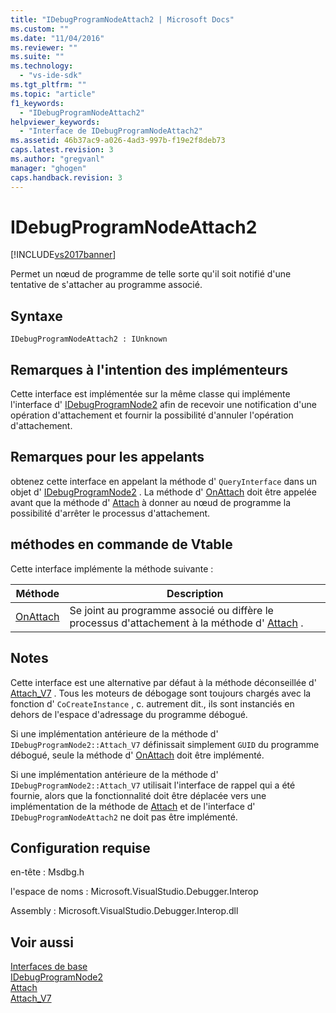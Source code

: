 ```yaml
---
title: "IDebugProgramNodeAttach2 | Microsoft Docs"
ms.custom: ""
ms.date: "11/04/2016"
ms.reviewer: ""
ms.suite: ""
ms.technology: 
  - "vs-ide-sdk"
ms.tgt_pltfrm: ""
ms.topic: "article"
f1_keywords: 
  - "IDebugProgramNodeAttach2"
helpviewer_keywords: 
  - "Interface de IDebugProgramNodeAttach2"
ms.assetid: 46b37ac9-a026-4ad3-997b-f19e2f8deb73
caps.latest.revision: 3
ms.author: "gregvanl"
manager: "ghogen"
caps.handback.revision: 3
---
```

# IDebugProgramNodeAttach2
[!INCLUDE[vs2017banner](../../../code-quality/includes/vs2017banner.md)]

Permet un nœud de programme de telle sorte qu'il soit notifié d'une tentative de s'attacher au programme associé.  
  
## Syntaxe  
  
```  
IDebugProgramNodeAttach2 : IUnknown  
```  
  
## Remarques à l'intention des implémenteurs  
 Cette interface est implémentée sur la même classe qui implémente l'interface d' [IDebugProgramNode2](../../../extensibility/debugger/reference/idebugprogramnode2.md) afin de recevoir une notification d'une opération d'attachement et fournir la possibilité d'annuler l'opération d'attachement.  
  
## Remarques pour les appelants  
 obtenez cette interface en appelant la méthode d' `QueryInterface` dans un objet d' [IDebugProgramNode2](../../../extensibility/debugger/reference/idebugprogramnode2.md) .  La méthode d' [OnAttach](../../../extensibility/debugger/reference/idebugprogramnodeattach2-onattach.md) doit être appelée avant que la méthode d' [Attach](../../../extensibility/debugger/reference/idebugengine2-attach.md) à donner au nœud de programme la possibilité d'arrêter le processus d'attachement.  
  
## méthodes en commande de Vtable  
 Cette interface implémente la méthode suivante :  
  
|Méthode|Description|  
|-------------|-----------------|  
|[OnAttach](../../../extensibility/debugger/reference/idebugprogramnodeattach2-onattach.md)|Se joint au programme associé ou diffère le processus d'attachement à la méthode d' [Attach](../../../extensibility/debugger/reference/idebugengine2-attach.md) .|  
  
## Notes  
 Cette interface est une alternative par défaut à la méthode déconseillée d' [Attach\_V7](../../../extensibility/debugger/reference/idebugprogramnode2-attach-v7.md) .  Tous les moteurs de débogage sont toujours chargés avec la fonction d' `CoCreateInstance` , c. autrement dit., ils sont instanciés en dehors de l'espace d'adressage du programme débogué.  
  
 Si une implémentation antérieure de la méthode d' `IDebugProgramNode2::Attach_V7` définissait simplement `GUID` du programme débogué, seule la méthode d' [OnAttach](../../../extensibility/debugger/reference/idebugprogramnodeattach2-onattach.md) doit être implémenté.  
  
 Si une implémentation antérieure de la méthode d' `IDebugProgramNode2::Attach_V7` utilisait l'interface de rappel qui a été fournie, alors que la fonctionnalité doit être déplacée vers une implémentation de la méthode de [Attach](../../../extensibility/debugger/reference/idebugengine2-attach.md) et de l'interface d' `IDebugProgramNodeAttach2` ne doit pas être implémenté.  
  
## Configuration requise  
 en\-tête : Msdbg.h  
  
 l'espace de noms : Microsoft.VisualStudio.Debugger.Interop  
  
 Assembly : Microsoft.VisualStudio.Debugger.Interop.dll  
  
## Voir aussi  
 [Interfaces de base](../../../extensibility/debugger/reference/core-interfaces.md)   
 [IDebugProgramNode2](../../../extensibility/debugger/reference/idebugprogramnode2.md)   
 [Attach](../../../extensibility/debugger/reference/idebugengine2-attach.md)   
 [Attach\_V7](../../../extensibility/debugger/reference/idebugprogramnode2-attach-v7.md)